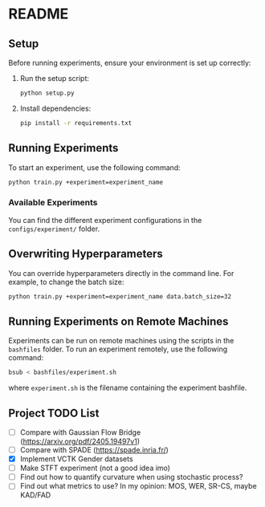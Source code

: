 # README

## Setup
Before running experiments, ensure your environment is set up correctly:

1. Run the setup script:
   ```bash
   python setup.py
   ```
2. Install dependencies:
   ```bash
   pip install -r requirements.txt
   ```

## Running Experiments
To start an experiment, use the following command:
```bash
python train.py +experiment=experiment_name
```

### Available Experiments
You can find the different experiment configurations in the `configs/experiment/` folder.

## Overwriting Hyperparameters
You can override hyperparameters directly in the command line. For example, to change the batch size:
```bash
python train.py +experiment=experiment_name data.batch_size=32
```

## Running Experiments on Remote Machines
Experiments can be run on remote machines using the scripts in the `bashfiles` folder. To run an experiment remotely, use the following command:
```bash
bsub < bashfiles/experiment.sh
```
where `experiment.sh` is the filename containing the experiment bashfile.

## Project TODO List

- [ ] Compare with Gaussian Flow Bridge (https://arxiv.org/pdf/2405.19497v1)
- [ ] Compare with SPADE (https://spade.inria.fr/)
- [x] Implement VCTK Gender datasets
- [ ] Make STFT experiment (not a good idea imo)
- [ ] Find out how to quantify curvature when using stochastic process?
- [ ] Find out what metrics to use? In my opinion: MOS, WER, SR-CS, maybe KAD/FAD
